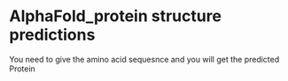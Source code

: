# AlphaFold_protein structure predictions
You need to give the amino acid sequesnce and you will get the predicted Protein
